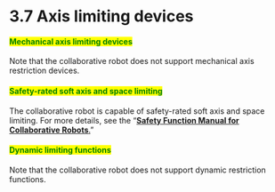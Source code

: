 # 3.7 Axis limiting devices

#### <mark style="color:green;">Mechanical axis limiting devices</mark>&#xD;

Note that the collaborative robot does not support mechanical axis restriction devices.



#### <mark style="color:green;">Safety-rated soft axis and space limiting</mark>&#xD;

The collaborative robot is capable of safety-rated soft axis and space limiting. For more details, see the “[**Safety Function Manual for Collaborative Robots**.](https://hyundai-robotics.gitbook.io/cobot-safety-function/v/sf-english/)”



#### <mark style="color:green;">Dynamic limiting functions</mark>&#xD;

Note that the collaborative robot does not support dynamic restriction functions.

### &#xD;


